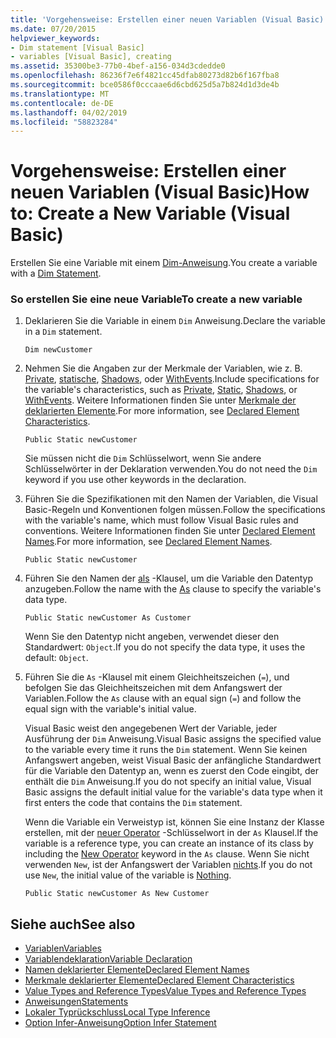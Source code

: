 ```yaml
---
title: 'Vorgehensweise: Erstellen einer neuen Variablen (Visual Basic)'
ms.date: 07/20/2015
helpviewer_keywords:
- Dim statement [Visual Basic]
- variables [Visual Basic], creating
ms.assetid: 35300be3-77b0-4bef-a156-034d3cdedde0
ms.openlocfilehash: 86236f7e6f4821cc45dfab80273d82b6f167fba8
ms.sourcegitcommit: bce0586f0cccaae6d6cbd625d5a7b824d1d3de4b
ms.translationtype: MT
ms.contentlocale: de-DE
ms.lasthandoff: 04/02/2019
ms.locfileid: "58823284"
---
```

# <a name="how-to-create-a-new-variable-visual-basic"></a><span data-ttu-id="4e398-102">Vorgehensweise: Erstellen einer neuen Variablen (Visual Basic)</span><span class="sxs-lookup"><span data-stu-id="4e398-102">How to: Create a New Variable (Visual Basic)</span></span>
<span data-ttu-id="4e398-103">Erstellen Sie eine Variable mit einem [Dim-Anweisung](../../../../visual-basic/language-reference/statements/dim-statement.md).</span><span class="sxs-lookup"><span data-stu-id="4e398-103">You create a variable with a [Dim Statement](../../../../visual-basic/language-reference/statements/dim-statement.md).</span></span>  
  
### <a name="to-create-a-new-variable"></a><span data-ttu-id="4e398-104">So erstellen Sie eine neue Variable</span><span class="sxs-lookup"><span data-stu-id="4e398-104">To create a new variable</span></span>  
  
1.  <span data-ttu-id="4e398-105">Deklarieren Sie die Variable in einem `Dim` Anweisung.</span><span class="sxs-lookup"><span data-stu-id="4e398-105">Declare the variable in a `Dim` statement.</span></span>  
  
    ```  
    Dim newCustomer  
    ```  
  
2.  <span data-ttu-id="4e398-106">Nehmen Sie die Angaben zur der Merkmale der Variablen, wie z. B. [Private](../../../../visual-basic/language-reference/modifiers/private.md), [statische](../../../../visual-basic/language-reference/modifiers/static.md), [Shadows](../../../../visual-basic/language-reference/modifiers/shadows.md), oder [WithEvents](../../../../visual-basic/language-reference/modifiers/withevents.md).</span><span class="sxs-lookup"><span data-stu-id="4e398-106">Include specifications for the variable's characteristics, such as [Private](../../../../visual-basic/language-reference/modifiers/private.md), [Static](../../../../visual-basic/language-reference/modifiers/static.md), [Shadows](../../../../visual-basic/language-reference/modifiers/shadows.md), or [WithEvents](../../../../visual-basic/language-reference/modifiers/withevents.md).</span></span> <span data-ttu-id="4e398-107">Weitere Informationen finden Sie unter [Merkmale der deklarierten Elemente](../../../../visual-basic/programming-guide/language-features/declared-elements/declared-element-characteristics.md).</span><span class="sxs-lookup"><span data-stu-id="4e398-107">For more information, see [Declared Element Characteristics](../../../../visual-basic/programming-guide/language-features/declared-elements/declared-element-characteristics.md).</span></span>  
  
    ```  
    Public Static newCustomer  
    ```  
  
     <span data-ttu-id="4e398-108">Sie müssen nicht die `Dim` Schlüsselwort, wenn Sie andere Schlüsselwörter in der Deklaration verwenden.</span><span class="sxs-lookup"><span data-stu-id="4e398-108">You do not need the `Dim` keyword if you use other keywords in the declaration.</span></span>  
  
3.  <span data-ttu-id="4e398-109">Führen Sie die Spezifikationen mit den Namen der Variablen, die Visual Basic-Regeln und Konventionen folgen müssen.</span><span class="sxs-lookup"><span data-stu-id="4e398-109">Follow the specifications with the variable's name, which must follow Visual Basic rules and conventions.</span></span> <span data-ttu-id="4e398-110">Weitere Informationen finden Sie unter [Declared Element Names](../../../../visual-basic/programming-guide/language-features/declared-elements/declared-element-names.md).</span><span class="sxs-lookup"><span data-stu-id="4e398-110">For more information, see [Declared Element Names](../../../../visual-basic/programming-guide/language-features/declared-elements/declared-element-names.md).</span></span>  
  
    ```  
    Public Static newCustomer  
    ```  
  
4.  <span data-ttu-id="4e398-111">Führen Sie den Namen der [als](../../../../visual-basic/language-reference/statements/as-clause.md) -Klausel, um die Variable den Datentyp anzugeben.</span><span class="sxs-lookup"><span data-stu-id="4e398-111">Follow the name with the [As](../../../../visual-basic/language-reference/statements/as-clause.md) clause to specify the variable's data type.</span></span>  
  
    ```  
    Public Static newCustomer As Customer  
    ```  
  
     <span data-ttu-id="4e398-112">Wenn Sie den Datentyp nicht angeben, verwendet dieser den Standardwert: `Object`.</span><span class="sxs-lookup"><span data-stu-id="4e398-112">If you do not specify the data type, it uses the default: `Object`.</span></span>  
  
5.  <span data-ttu-id="4e398-113">Führen Sie die `As` -Klausel mit einem Gleichheitszeichen (`=`), und befolgen Sie das Gleichheitszeichen mit dem Anfangswert der Variablen.</span><span class="sxs-lookup"><span data-stu-id="4e398-113">Follow the `As` clause with an equal sign (`=`) and follow the equal sign with the variable's initial value.</span></span>  
  
     <span data-ttu-id="4e398-114">Visual Basic weist den angegebenen Wert der Variable, jeder Ausführung der `Dim` Anweisung.</span><span class="sxs-lookup"><span data-stu-id="4e398-114">Visual Basic assigns the specified value to the variable every time it runs the `Dim` statement.</span></span> <span data-ttu-id="4e398-115">Wenn Sie keinen Anfangswert angeben, weist Visual Basic der anfängliche Standardwert für die Variable den Datentyp an, wenn es zuerst den Code eingibt, der enthält die `Dim` Anweisung.</span><span class="sxs-lookup"><span data-stu-id="4e398-115">If you do not specify an initial value, Visual Basic assigns the default initial value for the variable's data type when it first enters the code that contains the `Dim` statement.</span></span>  
  
     <span data-ttu-id="4e398-116">Wenn die Variable ein Verweistyp ist, können Sie eine Instanz der Klasse erstellen, mit der [neuer Operator](../../../../visual-basic/language-reference/operators/new-operator.md) -Schlüsselwort in der `As` Klausel.</span><span class="sxs-lookup"><span data-stu-id="4e398-116">If the variable is a reference type, you can create an instance of its class by including the [New Operator](../../../../visual-basic/language-reference/operators/new-operator.md) keyword in the `As` clause.</span></span> <span data-ttu-id="4e398-117">Wenn Sie nicht verwenden `New`, ist der Anfangswert der Variablen [nichts](../../../../visual-basic/language-reference/nothing.md).</span><span class="sxs-lookup"><span data-stu-id="4e398-117">If you do not use `New`, the initial value of the variable is [Nothing](../../../../visual-basic/language-reference/nothing.md).</span></span>  
  
    ```  
    Public Static newCustomer As New Customer  
    ```  
  
## <a name="see-also"></a><span data-ttu-id="4e398-118">Siehe auch</span><span class="sxs-lookup"><span data-stu-id="4e398-118">See also</span></span>

- [<span data-ttu-id="4e398-119">Variablen</span><span class="sxs-lookup"><span data-stu-id="4e398-119">Variables</span></span>](../../../../visual-basic/programming-guide/language-features/variables/index.md)
- [<span data-ttu-id="4e398-120">Variablendeklaration</span><span class="sxs-lookup"><span data-stu-id="4e398-120">Variable Declaration</span></span>](../../../../visual-basic/programming-guide/language-features/variables/variable-declaration.md)
- [<span data-ttu-id="4e398-121">Namen deklarierter Elemente</span><span class="sxs-lookup"><span data-stu-id="4e398-121">Declared Element Names</span></span>](../../../../visual-basic/programming-guide/language-features/declared-elements/declared-element-names.md)
- [<span data-ttu-id="4e398-122">Merkmale deklarierter Elemente</span><span class="sxs-lookup"><span data-stu-id="4e398-122">Declared Element Characteristics</span></span>](../../../../visual-basic/programming-guide/language-features/declared-elements/declared-element-characteristics.md)
- [<span data-ttu-id="4e398-123">Value Types and Reference Types</span><span class="sxs-lookup"><span data-stu-id="4e398-123">Value Types and Reference Types</span></span>](../../../../visual-basic/programming-guide/language-features/data-types/value-types-and-reference-types.md)
- [<span data-ttu-id="4e398-124">Anweisungen</span><span class="sxs-lookup"><span data-stu-id="4e398-124">Statements</span></span>](../../../../visual-basic/language-reference/statements/index.md)
- [<span data-ttu-id="4e398-125">Lokaler Typrückschluss</span><span class="sxs-lookup"><span data-stu-id="4e398-125">Local Type Inference</span></span>](../../../../visual-basic/programming-guide/language-features/variables/local-type-inference.md)
- [<span data-ttu-id="4e398-126">Option Infer-Anweisung</span><span class="sxs-lookup"><span data-stu-id="4e398-126">Option Infer Statement</span></span>](../../../../visual-basic/language-reference/statements/option-infer-statement.md)
